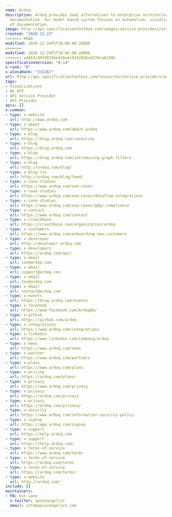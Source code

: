 ```yaml
---
name: Ardoq
description: Ardoq provides SaaS alternatives to enterprise architecture and software
  documentation. Our model based system focuses on automation, visualisation and democratisation
  of documentation.
image: http://api.specificationtoolbox.com/images/service-providers/ardoq.jpg
created: "2020-12-23"
<<<<<<< HEAD
modified: 2020-12-24PST10:00:00-28800
=======
modified: 2020-12-24PST10:05:00-28800
>>>>>>> a4863c807d915be416e4c9342926ad270ca6159b
specificationVersion: "0.14"
x-rank: "8"
x-alexaRank: "332267"
url: http://api.specificationtoolbox.com/resources/service-providers/ardoq/
tags:
- Visualizations
- No API
- API Service Provider
- API Provider
apis: []
x-common:
- type: x-website
  url: http://www.ardoq.com
- type: x-about
  url: https://www.ardoq.com/about-ardoq
- type: x-blog
  url: https://blog.ardoq.com/resources
- type: x-blog
  url: https://blog.ardoq.com
- type: x-blog
  url: https://blog.ardoq.com/introducing-graph-filters
- type: x-blog
  url: http://ardoq.com/blog/
- type: x-blog-rss
  url: http://ardoq.com/blog/feed/
- type: x-case-studies
  url: https://www.ardoq.com/use-cases
- type: x-case-studies
  url: https://www.ardoq.com/use-cases/dataflow-integrations
- type: x-case-studies
  url: https://www.ardoq.com/use-cases/gdpr-compliance
- type: x-contact
  url: https://www.ardoq.com/contact
- type: x-crunchbase
  url: https://crunchbase.com/organization/ardoq
- type: x-customers
  url: https://www.ardoq.com/onboarding-new-customers
- type: x-developer
  url: http://developer.ardoq.com
- type: x-developers
  url: https://ardoq.com/api/
- type: x-email
  url: ian@ardoq.com
- type: x-email
  url: support@ardoq.com
- type: x-email
  url: tos@ardoq.com
- type: x-email
  url: contact@ardoq.com
- type: x-events
  url: https://blog.ardoq.com/events
- type: x-facebook
  url: https://www.facebook.com/ArdoqAS/
- type: x-github
  url: https://github.com/ardoq
- type: x-integrations
  url: https://www.ardoq.com/integrations
- type: x-linkedin
  url: https://www.linkedin.com/company/ardoq
- type: x-news
  url: https://www.ardoq.com/news
- type: x-partner
  url: https://www.ardoq.com/partners
- type: x-plans
  url: https://www.ardoq.com/plans
- type: x-pricing
  url: https://ardoq.com/plans/
- type: x-privacy
  url: https://www.ardoq.com/privacy
- type: x-privacy
  url: https://ardoq.com/privacy
- type: x-privacy
  url: https://ardoq.com/privacy/
- type: x-security
  url: https://www.ardoq.com/information-security-policy
- type: x-signup
  url: https://app.ardoq.com/signup
- type: x-support
  url: https://help.ardoq.com
- type: x-support
  url: https://help.ardoq.com/
- type: x-terms-of-service
  url: https://www.ardoq.com/terms
- type: x-terms-of-service
  url: https://ardoq.com/terms
- type: x-terms-of-service
  url: https://ardoq.com/terms/
- type: x-website
  url: http://ardoq.com/
include: []
maintainers:
- FN: Kin Lane
  x-twitter: apievangelist
  email: info@apievangelist.com
...
```

